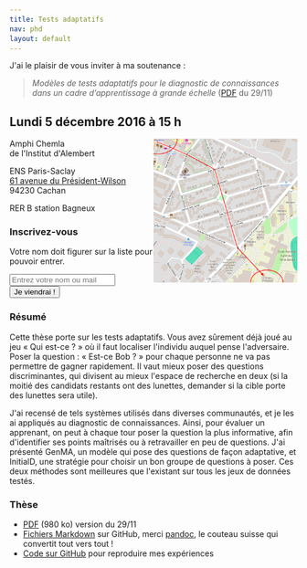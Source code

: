 ```yaml
---
title: Tests adaptatifs
nav: phd
layout: default
---
```

J'ai le plaisir de vous inviter à ma soutenance :

> *Modèles de tests adaptatifs pour le diagnostic de connaissances dans un cadre d’apprentissage à grande échelle* ([PDF](cat.pdf) du 29/11)

## Lundi 5 décembre 2016 à 15 h

<a href="/img/map.png"><img src="/img/map.png" width="300" style="float: right; max-width: 50%" /></a>

Amphi Chemla  
de l'Institut d'Alembert

ENS Paris-Saclay  
[61 avenue du Président-Wilson](http://lab.vianavigo.com/itineraire?arrival=4313%7CSite%7CEcole+Normale+Supérieure%7C94230%7CCachan%7C%7C&date=2016-12-05T14%3A40&departure=%7CFreeSel%7C%7C%7C%7C%7C&journeyProfil=00&preferences=1111%7C1&sens=-1)  
94230 Cachan

RER B station Bagneux  

### Inscrivez-vous

Votre nom doit figurer sur la liste pour pouvoir entrer.

<div>
<input type="text" id="mail" onkeydown="if(event.keyCode == 13) {document.getElementById('btn').click(); this.value = ''};" placeholder="Entrez votre nom ou mail" />
<button id="btn" onclick="microAjax('/register/', function () {document.getElementById('btn').innerHTML = 'Merci !'}, 'mail=' + document.getElementById('mail').value)">Je viendrai !</button>
</div>

### Résumé

Cette thèse porte sur les tests adaptatifs. Vous avez sûrement déjà joué au jeu « Qui est-ce ? » où il faut localiser l'individu auquel pense l'adversaire. Poser la question : « Est-ce Bob ? » pour chaque personne ne va pas permettre de gagner rapidement. Il vaut mieux poser des questions discriminantes, qui divisent au mieux l'espace de recherche en deux (si la moitié des candidats restants ont des lunettes, demander si la cible porte des lunettes sera utile).

J'ai recensé de tels systèmes utilisés dans diverses communautés, et je les ai appliqués au diagnostic de connaissances. Ainsi, pour évaluer un apprenant, on peut à chaque tour poser la question la plus informative, afin d'identifier ses points maîtrisés ou à retravailler en peu de questions. J'ai présenté GenMA, un modèle qui pose des questions de façon adaptative, et InitialD, une stratégie pour choisir un bon groupe de questions à poser. Ces deux méthodes sont meilleures que l'existant sur tous les jeux de données testés.

### Thèse

- [PDF](cat.pdf) (980 ko) version du 29/11
- [Fichiers Markdown](https://github.com/jilljenn/phd) sur GitHub, merci [pandoc](http://pandoc.org), le couteau suisse qui convertit tout vers tout !
- [Code sur GitHub](https://github.com/jilljenn/qna) pour reproduire mes expériences
